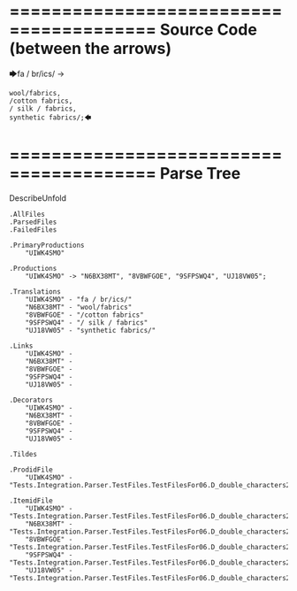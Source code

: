 ========================================
Source Code (between the arrows)
========================================

🡆fa / br/ics/ ->

    wool/fabrics,
    /cotton fabrics,
    / silk / fabrics,
    synthetic fabrics/;🡄

========================================
Parse Tree
========================================
DescribeUnfold

    .AllFiles
    .ParsedFiles
    .FailedFiles

    .PrimaryProductions
        "UIWK4SMO" 

    .Productions
        "UIWK4SMO" -> "N6BX38MT", "8VBWFGOE", "9SFPSWQ4", "UJ18VW05";

    .Translations
        "UIWK4SMO" - "fa / br/ics/"
        "N6BX38MT" - "wool/fabrics"
        "8VBWFGOE" - "/cotton fabrics"
        "9SFPSWQ4" - "/ silk / fabrics"
        "UJ18VW05" - "synthetic fabrics/"

    .Links
        "UIWK4SMO" - 
        "N6BX38MT" - 
        "8VBWFGOE" - 
        "9SFPSWQ4" - 
        "UJ18VW05" - 

    .Decorators
        "UIWK4SMO" - 
        "N6BX38MT" - 
        "8VBWFGOE" - 
        "9SFPSWQ4" - 
        "UJ18VW05" - 

    .Tildes

    .ProdidFile
        "UIWK4SMO" - "Tests.Integration.Parser.TestFiles.TestFilesFor06.D_double_characters2.ds"

    .ItemidFile
        "UIWK4SMO" - "Tests.Integration.Parser.TestFiles.TestFilesFor06.D_double_characters2.ds"
        "N6BX38MT" - "Tests.Integration.Parser.TestFiles.TestFilesFor06.D_double_characters2.ds"
        "8VBWFGOE" - "Tests.Integration.Parser.TestFiles.TestFilesFor06.D_double_characters2.ds"
        "9SFPSWQ4" - "Tests.Integration.Parser.TestFiles.TestFilesFor06.D_double_characters2.ds"
        "UJ18VW05" - "Tests.Integration.Parser.TestFiles.TestFilesFor06.D_double_characters2.ds"


